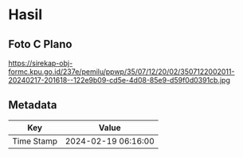 # Hasil

## Foto C Plano

https://sirekap-obj-formc.kpu.go.id/237e/pemilu/ppwp/35/07/12/20/02/3507122002011-20240217-201618--122e9b09-cd5e-4d08-85e9-d59f0d0391cb.jpg


## Metadata

| Key        | Value               |
| ---------- | ------------------- |
| Time Stamp | 2024-02-19 06:16:00 |



